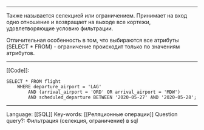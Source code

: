 ___
Также называется селекцией или ограничением. Принимает на вход одно отношение и возвращает на выходе все кортежи, удовлетворяющие условию фильтрации. 

Отличительная особенность в том, что выбираются все атрибуты (SELECT * FROM) - ограничение происходит только по значениям атрибутов. 
___
[[Code]]:
```
SELECT * FROM flight
	WHERE departure_airport = 'LAG'
		AND (arrival_airport = 'ORD' OR arrival_airport = 'MDW')
		AND scheduled_departure BETWEEN '2020-05-27' AND '2020-05-28';
```
___
Language: [[SQL]]
Key-words:  [[Реляционные операции]]
Question query?: Фильтрация (селекция, ограничение) в sql